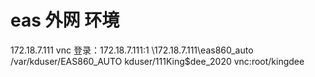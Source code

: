 # eas 外网 环境
172.18.7.111
vnc 登录：172.18.7.111:1
\\172.18.7.111\eas860_auto	
/var/kduser/EAS860_AUTO	
kduser/111King$dee_2020
vnc:root/kingdee
